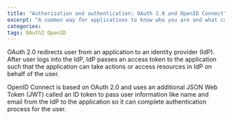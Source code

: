 ```yaml
---
title: "Authorization and authentication: OAuth 2.0 and OpenID Connect"
excerpt: "A common way for applications to know who you are and what can you do."
categories:
tags: OAuth2 OpenID
---
```


OAuth 2.0 redirects user from an application to an identity provider (IdP). After user logs into the IdP, IdP passes an access token to the application such that the application can take actions or access resources in IdP on behalf of the user.

OpenID Connect is based on OAuth 2.0 and uses an additional JSON Web Token (JWT) called an ID token to pass user information like name and email from the IdP to the application so it can complete authentication process for the user.
